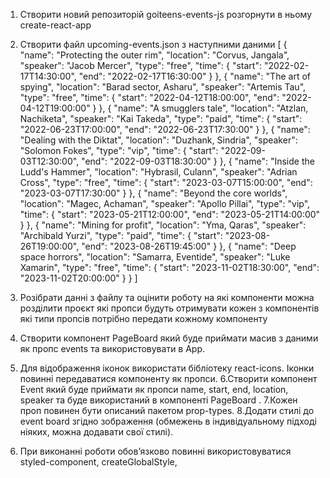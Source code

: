 1. Створити новий репозиторій goiteens-events-js розгорнути в ньому create-react-app
2. Створити файл upcoming-events.json з наступними даними
	[
    {
      "name": "Protecting the outer rim",
      "location": "Corvus, Jangala",
      "speaker": "Jacob Mercer",
      "type": "free",
      "time": {
        "start": "2022-02-17T14:30:00",
        "end": "2022-02-17T16:30:00"
      }
    },
    {
      "name": "The art of spying",
      "location": "Barad sector, Asharu",
      "speaker": "Artemis Tau",
      "type": "free",
      "time": {
        "start": "2022-04-12T18:00:00",
        "end": "2022-04-12T19:00:00"
      }
    },
    {
      "name": "A smugglers tale",
      "location": "Atzlan, Nachiketa",
      "speaker": "Kai Takeda",
      "type": "paid",
      "time": {
        "start": "2022-06-23T17:00:00",
        "end": "2022-06-23T17:30:00"
      }
    },
    {
      "name": "Dealing with the Diktat",
      "location": "Duzhank, Sindria",
      "speaker": "Solomon Fokes",
      "type": "vip",
      "time": {
        "start": "2022-09-03T12:30:00",
        "end": "2022-09-03T18:30:00"
      }
    },
    {
      "name": "Inside the Ludd's Hammer",
      "location": "Hybrasil, Culann",
      "speaker": "Adrian Cross",
      "type": "free",
      "time": {
        "start": "2023-03-07T15:00:00",
        "end": "2023-03-07T17:30:00"
      }
    },
    {
      "name": "Beyond the core worlds",
      "location": "Magec, Achaman",
      "speaker": "Apollo Pillai",
      "type": "vip",
      "time": {
        "start": "2023-05-21T12:00:00",
        "end": "2023-05-21T14:00:00"
      }
    },
    {
      "name": "Mining for profit",
      "location": "Yma, Qaras",
      "speaker": "Archibald Yurzi",
      "type": "paid",
      "time": {
        "start": "2023-08-26T19:00:00",
        "end": "2023-08-26T19:45:00"
      }
 },
    {
      "name": "Deep space horrors",
      "location": "Samarra, Eventide",
      "speaker": "Luke Xamarin",
      "type": "free",
      "time": {
        "start": "2023-11-02T18:30:00",
        "end": "2023-11-02T20:00:00"
      }
    }
  ]

3. Розібрати данні з файлу та оцінити роботу
на які компоненти можна розділити  проєкт
які пропси будуть отримувати кожен з компонентів
які типи пропсів потрібно передати кожному компоненту
4. Створити компонент PageBoard який буде приймати масив з даними як пропс events та використовувати в App.
5. Для відображення іконок використати бібліотеку react-icons. Іконки повинні передаватися компоненту як пропси.
6.Створити компонент Event який буде приймати як пропси name, start, end, location, speaker та буде використаний в компоненті PageBoard .
7.Кожен проп повинен бути описаний пакетом prop-types.
8.Додати стилі до event board згідно зображення
(обмежень в індивідуальному підході ніяких, можна додавати
свої стилі). 
9. При виконанні роботи обов’язково повинні використовуватися styled-component,
createGlobalStyle, 

